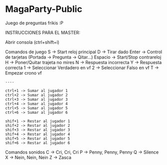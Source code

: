 # MagaParty-Public
Juego de preguntas frikis :P

INSTRUCCIONES PARA EL MASTER:

Abrir consola (ctrl+shift+i)

Comandos de juego
    S -> Start reloj principal
    D -> Tirar dado
    Enter -> Control de tarjetas (Portada -> Pregunta -> Qitar...)
    Espacio -> Start/Stop contrareloj
    H -> Poner/Quitar trajeta no mires
    N -> Respuesta incorrecta
    Y -> Respuesta correcta
    1 -> Seleccionar Verdadero en vf
    2 -> Seleccionar Falso en vf
    T -> Empezar crono vf

    ----

    ctrl+1 -> Sumar al jugador 1
    ctrl+2 -> Sumar al jugador 2
    ctrl+3 -> Sumar al jugador 3
    ctrl+4 -> Sumar al jugador 4
    ctrl+5 -> Sumar al jugador 5
    ctrl+6 -> Sumar al jugador 6

    shif+1 -> Restar al jugador 1
    shif+2 -> Restar al jugador 2
    shif+3 -> Restar al jugador 3
    shif+4 -> Restar al jugador 4
    shif+5 -> Restar al jugador 5
    shif+6 -> Restar al jugador 6

Comandos sonidos
    C -> Cri, Cri, Cri
    P -> Penny, Penny, Penny
    Q -> Silence
    X -> Nein, Nein, Nein
    Z -> Zasca